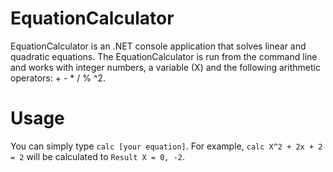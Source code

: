 # EquationCalculator
EquationCalculator is an .NET console application that solves linear and quadratic equations. The EquationCalculator is run from the command line and works with integer numbers, a variable (X) and the following arithmetic operators: + - * / % ^2.

# Usage
You can simply type `calc [your equation]`. For example, `calc X^2 + 2x + 2 = 2` will be calculated to `Result X = 0, -2`.


